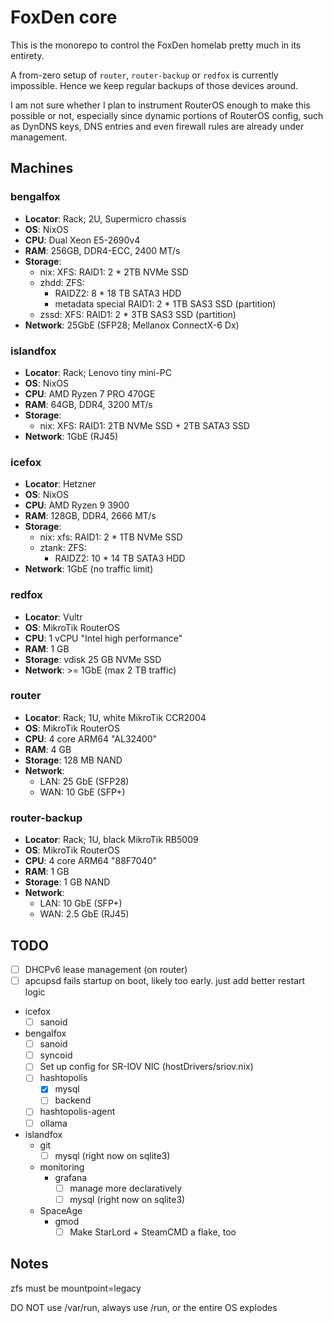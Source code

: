 # FoxDen core

This is the monorepo to control the FoxDen homelab pretty much in its entirety.

A from-zero setup of `router`, `router-backup` or `redfox` is currently impossible. Hence we keep regular backups of those devices around.

I am not sure whether I plan to instrument RouterOS enough to make this possible or not, especially since dynamic portions of RouterOS config, such as DynDNS keys, DNS entries and even firewall rules are already under management.

## Machines

### bengalfox

- **Locator**: Rack; 2U, Supermicro chassis
- **OS**: NixOS
- **CPU**: Dual Xeon E5-2690v4
- **RAM**: 256GB, DDR4-ECC, 2400 MT/s
- **Storage**:
	- nix: XFS: RAID1: 2 * 2TB NVMe SSD
	- zhdd: ZFS:
		- RAIDZ2: 8 * 18 TB SATA3 HDD
		- metadata special RAID1: 2 * 1TB SAS3 SSD (partition)
	- zssd: XFS: RAID1: 2 * 3TB SAS3 SSD (partition)
- **Network**: 25GbE (SFP28; Mellanox ConnectX-6 Dx)

### islandfox

- **Locator**: Rack; Lenovo tiny mini-PC
- **OS**: NixOS
- **CPU**: AMD Ryzen 7 PRO 470GE
- **RAM**: 64GB, DDR4, 3200 MT/s
- **Storage**:
	- nix: XFS: RAID1: 2TB NVMe SSD + 2TB SATA3 SSD
- **Network**: 1GbE (RJ45)

### icefox

- **Locator**: Hetzner
- **OS**: NixOS
- **CPU**: AMD Ryzen 9 3900
- **RAM**: 128GB, DDR4, 2666 MT/s
- **Storage**:
	- nix: xfs: RAID1: 2 * 1TB NVMe SSD
	- ztank: ZFS:
		- RAIDZ2: 10 * 14 TB SATA3 HDD
- **Network**: 1GbE (no traffic limit)

### redfox

- **Locator**: Vultr
- **OS**: MikroTik RouterOS
- **CPU**: 1 vCPU "Intel high performance"
- **RAM**: 1 GB
- **Storage**: vdisk 25 GB NVMe SSD
- **Network**: >= 1GbE (max 2 TB traffic)

### router

- **Locator**: Rack; 1U, white MikroTik CCR2004
- **OS**: MikroTik RouterOS
- **CPU**: 4 core ARM64 "AL32400"
- **RAM**: 4 GB
- **Storage**: 128 MB NAND
- **Network**:
	- LAN: 25 GbE (SFP28)
	- WAN: 10 GbE (SFP+)

### router-backup

- **Locator**: Rack; 1U, black MikroTik RB5009
- **OS**: MikroTik RouterOS
- **CPU**: 4 core ARM64 "88F7040"
- **RAM**: 1 GB
- **Storage**: 1 GB NAND
- **Network**:
	- LAN: 10 GbE (SFP+)
	- WAN: 2.5 GbE (RJ45)

## TODO

- [ ] DHCPv6 lease management (on router)
- [ ] apcupsd fails startup on boot, likely too early. just add better restart logic
- icefox
	- [ ] sanoid
- bengalfox
	- [ ] sanoid
	- [ ] syncoid
	- [ ] Set up config for SR-IOV NIC (hostDrivers/sriov.nix)
	- [ ] hashtopolis
		- [x] mysql
		- [ ] backend
	- [ ] hashtopolis-agent
	- [ ] ollama
- islandfox
	- git
		- [ ] mysql (right now on sqlite3)
	- monitoring
		- grafana
			- [ ] manage more declaratively
			- [ ] mysql (right now on sqlite3)
	- SpaceAge
		- gmod
			- [ ] Make StarLord + SteamCMD a flake, too

## Notes

zfs must be mountpoint=legacy

DO NOT use /var/run, always use /run, or the entire OS explodes
